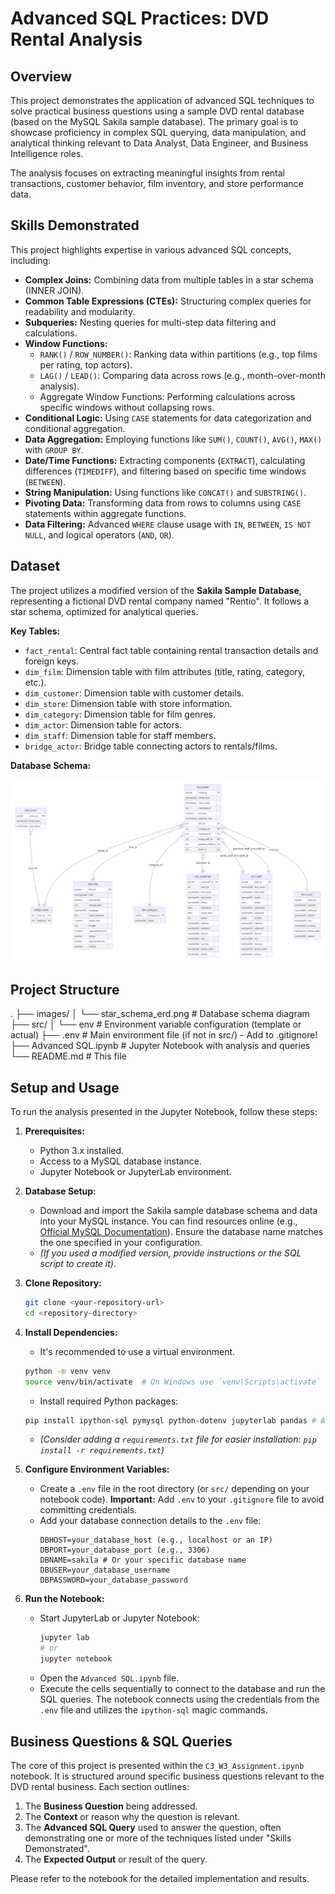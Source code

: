 # Advanced SQL Practices: DVD Rental Analysis

## Overview

This project demonstrates the application of advanced SQL techniques to solve practical business questions using a sample DVD rental database (based on the MySQL Sakila sample database). The primary goal is to showcase proficiency in complex SQL querying, data manipulation, and analytical thinking relevant to Data Analyst, Data Engineer, and Business Intelligence roles.

The analysis focuses on extracting meaningful insights from rental transactions, customer behavior, film inventory, and store performance data.

## Skills Demonstrated

This project highlights expertise in various advanced SQL concepts, including:

* **Complex Joins:** Combining data from multiple tables in a star schema (INNER JOIN).
* **Common Table Expressions (CTEs):** Structuring complex queries for readability and modularity.
* **Subqueries:** Nesting queries for multi-step data filtering and calculations.
* **Window Functions:**
    * `RANK()` / `ROW_NUMBER()`: Ranking data within partitions (e.g., top films per rating, top actors).
    * `LAG()` / `LEAD()`: Comparing data across rows (e.g., month-over-month analysis).
    * Aggregate Window Functions: Performing calculations across specific windows without collapsing rows.
* **Conditional Logic:** Using `CASE` statements for data categorization and conditional aggregation.
* **Data Aggregation:** Employing functions like `SUM()`, `COUNT()`, `AVG()`, `MAX()` with `GROUP BY`.
* **Date/Time Functions:** Extracting components (`EXTRACT`), calculating differences (`TIMEDIFF`), and filtering based on specific time windows (`BETWEEN`).
* **String Manipulation:** Using functions like `CONCAT()` and `SUBSTRING()`.
* **Pivoting Data:** Transforming data from rows to columns using `CASE` statements within aggregate functions.
* **Data Filtering:** Advanced `WHERE` clause usage with `IN`, `BETWEEN`, `IS NOT NULL`, and logical operators (`AND`, `OR`).

## Dataset

The project utilizes a modified version of the **Sakila Sample Database**, representing a fictional DVD rental company named "Rentio". It follows a star schema, optimized for analytical queries.

**Key Tables:**

* `fact_rental`: Central fact table containing rental transaction details and foreign keys.
* `dim_film`: Dimension table with film attributes (title, rating, category, etc.).
* `dim_customer`: Dimension table with customer details.
* `dim_store`: Dimension table with store information.
* `dim_category`: Dimension table for film genres.
* `dim_actor`: Dimension table for actors.
* `dim_staff`: Dimension table for staff members.
* `bridge_actor`: Bridge table connecting actors to rentals/films.

**Database Schema:**

![Database Schema](./images/star_schema_erd.png)

## Project Structure

.
├── images/
│   └── star_schema_erd.png  # Database schema diagram
├── src/
│   └── env                  # Environment variable configuration (template or actual)
├── .env                     # Main environment file (if not in src/) - Add to .gitignore!
├── Advanced SQL.ipynb   # Jupyter Notebook with analysis and queries
└── README.md                # This file

## Setup and Usage

To run the analysis presented in the Jupyter Notebook, follow these steps:

1.  **Prerequisites:**
    * Python 3.x installed.
    * Access to a MySQL database instance.
    * Jupyter Notebook or JupyterLab environment.

2.  **Database Setup:**
    * Download and import the Sakila sample database schema and data into your MySQL instance. You can find resources online (e.g., [Official MySQL Documentation](https://dev.mysql.com/doc/sakila/en/)). Ensure the database name matches the one specified in your configuration.
    * *(If you used a modified version, provide instructions or the SQL script to create it).*

3.  **Clone Repository:**
    ```bash
    git clone <your-repository-url>
    cd <repository-directory>
    ```

4.  **Install Dependencies:**
    * It's recommended to use a virtual environment.
    ```bash
    python -m venv venv
    source venv/bin/activate  # On Windows use `venv\Scripts\activate`
    ```
    * Install required Python packages:
    ```bash
    pip install ipython-sql pymysql python-dotenv jupyterlab pandas # Add other dependencies if used
    ```
    * *(Consider adding a `requirements.txt` file for easier installation: `pip install -r requirements.txt`)*

5.  **Configure Environment Variables:**
    * Create a `.env` file in the root directory (or `src/` depending on your notebook code). **Important:** Add `.env` to your `.gitignore` file to avoid committing credentials.
    * Add your database connection details to the `.env` file:
      ```env
      DBHOST=your_database_host (e.g., localhost or an IP)
      DBPORT=your_database_port (e.g., 3306)
      DBNAME=sakila # Or your specific database name
      DBUSER=your_database_username
      DBPASSWORD=your_database_password
      ```

6.  **Run the Notebook:**
    * Start JupyterLab or Jupyter Notebook:
      ```bash
      jupyter lab
      # or
      jupyter notebook
      ```
    * Open the `Advanced SQL.ipynb` file.
    * Execute the cells sequentially to connect to the database and run the SQL queries. The notebook connects using the credentials from the `.env` file and utilizes the `ipython-sql` magic commands.

## Business Questions & SQL Queries

The core of this project is presented within the `C3_W3_Assignment.ipynb` notebook. It is structured around specific business questions relevant to the DVD rental business. Each section outlines:

1.  The **Business Question** being addressed.
2.  The **Context** or reason why the question is relevant.
3.  The **Advanced SQL Query** used to answer the question, often demonstrating one or more of the techniques listed under "Skills Demonstrated".
4.  The **Expected Output** or result of the query.

Please refer to the notebook for the detailed implementation and results.
